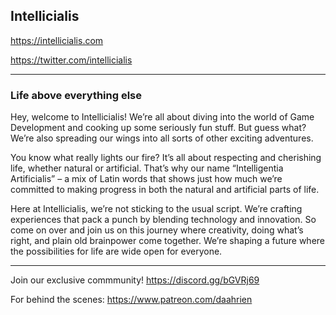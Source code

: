 ## Intellicialis

https://intellicialis.com

https://twitter.com/intellicialis

---

### Life above everything else

Hey, welcome to Intellicialis! We’re all about diving into the world of Game Development and cooking up some seriously fun stuff. But guess what? We’re also spreading our wings into all sorts of other exciting adventures.
 
You know what really lights our fire? It’s all about respecting and cherishing life, whether natural or artificial. That’s why our name “Intelligentia Artificialis” – a mix of Latin words that shows just how much we’re committed to making progress in both the natural and artificial parts of life.
 
Here at Intellicialis, we’re not sticking to the usual script. We’re crafting experiences that pack a punch by blending technology and innovation. So come on over and join us on this journey where creativity, doing what’s right, and plain old brainpower come together. We’re shaping a future where the possibilities for life are wide open for everyone.

---

Join our exclusive commmunity! https://discord.gg/bGVRj69

For behind the scenes: https://www.patreon.com/daahrien
